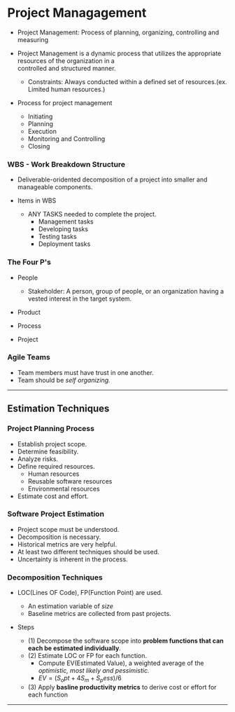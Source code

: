 # Project Managagement

- Project Management: Process of planning, organizing, controlling and measuring

- Project Management is a dynamic process that utilizes the appropriate resources of the organization in a  
  controlled and structured manner.

  - Constraints: Always conducted within a defined set of resources.(ex. Limited human resources.)

- Process for project management
  - Initiating
  - Planning
  - Execution
  - Monitoring and Controlling
  - Closing

### WBS - Work Breakdown Structure

- Deliverable-oridented decomposition of a project into smaller and manageable components.

- Items in WBS

  - ANY TASKS needed to complete the project.
    - Management tasks
    - Developing tasks
    - Testing tasks
    - Deployment tasks

### The Four P's

- People

  - Stakeholder: A person, group of people, or an organization having a vested interest in the target system.

- Product
- Process
- Project

### Agile Teams

- Team members must have trust in one another.
- Team should be _self organizing._

---

## Estimation Techniques

### Project Planning Process

- Establish project scope.
- Determine feasibility.
- Analyze risks.
- Define required resources.
  - Human resources
  - Reusable software resources
  - Environmental resources
- Estimate cost and effort.

### Software Project Estimation

- Project scope must be understood.
- Decomposition is necessary.
- Historical metrics are very helpful.
- At least two different techniques should be used.
- Uncertainty is inherent in the process.

### Decomposition Techniques

- LOC(Lines OF Code), FP(Function Point) are used.

  - An estimation variable of _size_
  - Baseline metrics are collected from past projects.

- Steps

  - (1) Decompose the software scope into **problem functions that can each be estimated individually**.
  - (2) Estimate LOC or FP for each function.
    - Compute EV(Estimated Value), a weighted average of the _optimistic, most likely and pessimistic._
    - $EV = (S_opt + 4S_m + S_pess) / 6$
  - (3) Apply **basline productivity metrics** to derive cost or effort for each function

---
